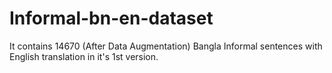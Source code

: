 # Informal-bn-en-dataset
It contains 14670 (After Data Augmentation) Bangla Informal sentences with English translation in it's 1st version.

